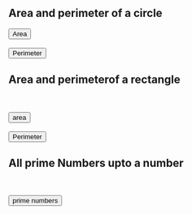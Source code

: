 <!DOCTYPE html>
<html>
<head>
<title>js</title>
</head>
<body>
<h2>Area and perimeter of a circle</h2>
<button onclick="area1()">Area</button><br><br>
<button onclick="perimeter1()">Perimeter</button>
<p id="demo"></p>
<h2>Area and perimeterof a rectangle</h2><br><br>
<button onclick="area2()">area</button><br><br>
<button onclick="Perimeter2()">Perimeter</button>
<h2>All prime Numbers upto a number</h2><br><br>
<button onclick="prime()">prime numbers</button>
<script>
function area1()
{
var r,a=0;
r=parseInt(prompt("input the radius"));
a=3.14*r*r;
document.getElementById('demo'). innerHTML=("<h2>the area of the circle is "+a+"</h2>");
alert("the area of circle"+r+"is "+a);
}
function perimeter1()
{
var r,p=0;
r=parseInt(prompt("input the radius"));
p=2*3.14*r;
document.getElementById('demo'). innerHTML=("<h2>the Perimeter of the circle is "+p+"</h2>");
alert("the perimeter of a circle"+r+"is "+p);
}
function area2()
{
var l,b,a=0;
l=parseInt(prompt("input the length"));
b=parseInt(prompt("input the bredth"));
a=l*b;
document.getElementById('demo'). innerHTML=("<h2>the area of the rectangle is "+a+"</h2>");
alert("the area of rectangle"+r+"is "+a);
}
function perimeter2()
{
var l,b,p=0;
l=parseInt(prompt("input the length"));
b=parseInt(prompt("input the bredth"));
p=(l+b)+(l+b);
document.getElementById('demo'). innerHTML=("<h2>the Perimeter of the rectangle is "+p+"</h2>");
alert("the perimeter of a rectangle"+r+"is "+p);
}
function prime()
{
var n,i,j,f;
n=parseInt(prompt("Enter the limit"));
for(i=2;i<=n;i++)
{
f=0;
for(j=2;j<=i/2;j++)
{
if(i%j==0)
{
f=1;
break;
}
}
if(f==0)
{
document.write("<h1>"+i+"<br></h1>");
}
}
}
</script>
</body>
</html>


